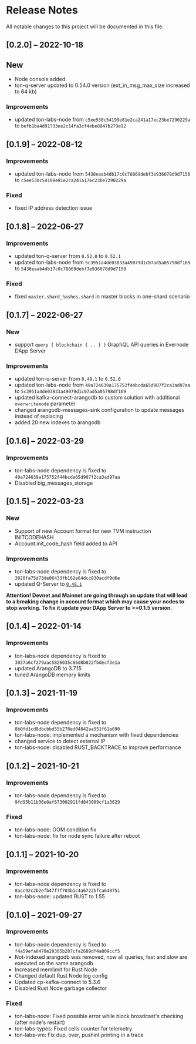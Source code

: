 # Release Notes

All notable changes to this project will be documented in this file.

## [0.2.0] – 2022-10-18

## New

- Node console added
- ton-q-server updated to 0.54.0 version (ext_in_msg_max_size increased to 64 kb)

### Improvements

- updated ton-labs-node from `c5ee530c54199e81e2ca241a17ec23be7290229a` to `befb1ba4d91733ee2c14fa3cf4ebe8047b279e92`

## [0.1.9] – 2022-08-12

### Improvements

- updated ton-labs-node from `5438eaab4db17c0c78869debf3e936078d9d7150` to `c5ee530c54199e81e2ca241a17ec23be7290229a`

### Fixed
- fixed IP address detection issue

## [0.1.8] – 2022-06-27

### Improvements

- updated ton-q-server from `0.52.0` to `0.52.1`
- updated ton-labs-node from `5c3951a4de03833a49079d1c07ad5a05798df169` to `5438eaab4db17c0c78869debf3e936078d9d7150`

### Fixed
- fixed `master.shard_hashes.shard` in master blocks in one-shard scenario

## [0.1.7] – 2022-06-27

### New

- support `query { blockchain { .. } }` GraphQL API queries in Evernode DApp Server

### Improvements

- updated ton-q-server from `0.48.1` to `0.52.0`
- updated ton-labs-node from `49a724639a175752f44bcda65d907f2ca3ad97aa` to `5c3951a4de03833a49079d1c07ad5a05798df169`
- updated kafka-connect-arangodb to custom solution with additional `overwritemode` parameter
- changed arangodb-messages-sink configuration to update messages instead of replacing
- added 20 new indexes to arangodb

## [0.1.6] – 2022-03-29

### Improvements

- ton-labs-node dependency is fixed to `49a724639a175752f44bcda65d907f2ca3ad97aa`
- Disabled big_messages_storage

## [0.1.5] – 2022-03-23

### New
- Support of new Account format for new TVM instruction INITCODEHASH
- Account.init_code_hash field added to API


### Improvements
- ton-labs-node dependency is fixed to `3020fa75d73de06433fb162e64dcc830acdf9d6e`
- updated Q-Server to [`0.48.1`](https://github.com/tonlabs/ton-q-server/blob/master/CHANGELOG.md#0481---2022-03-16)

**Attention! Devnet and Mainnet are going through an update that will lead to a breaking change in account format which may cause your nodes to stop working.
To fix it update your DApp Server to >=0.1.5 version.**


## [0.1.4] – 2022-01-14

### Improvements

- ton-labs-node dependency is fixed to `3037a6cf279aac5826035c66d8b822fbdecf3e1a`
- updated ArangoDB to 3.7.15
- tuned ArangoDB memory limits

## [0.1.3] – 2021-11-19

### Improvements

- ton-labs-node dependency is fixed to `8b0fd1cd8dbcbbd55b278ed04842aa551f61e690`
- ton-labs-node: implemented a mechanism with fixed dependencies
- changed service to detect external IP
- ton-labs-node: disabled RUST_BACKTRACE to improve performance

## [0.1.2] – 2021-10-21

### Improvements

- ton-labs-node dependency is fixed to `9fd95b11b36e0af673002911fd843009cf1a3629`
  
### Fixed

- ton-labs-node: OOM condition fix
- ton-labs-node: fix for node sync failure after reboot

## [0.1.1] – 2021-10-20

### Improvements

- ton-labs-node dependency is fixed to `8acc92c2b2efb47f7f703b1c4a6722bfca648751`
- ton-labs-node: updated RUST to 1.55


## [0.1.0] – 2021-09-27

### Improvements

- ton-labs-node dependency is fixed to `f4a59efa0478e29305b207cfa2689df4a809ccf5`
- Not-indexed arangodb was removed, now all queries, fast and slow are executed on the same arangodb.
- Increased memlimit for Rust Node
- Changed default Rust Node log config
- Updated cp-kafka-connect to 5.3.6
- Disabled Rust Node garbage collector
  
### Fixed

- ton-labs-node: Fixed possible error while block broadcast's checking  (after node's restart)
- ton-labs-types: Fixed cells counter for telemetry
- ton-labs-vm: Fix dup, over, pushint printing in a trace

